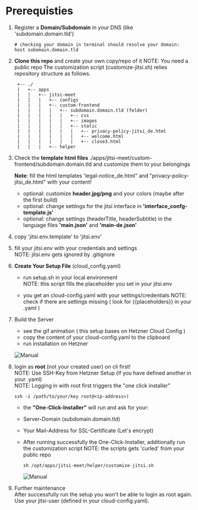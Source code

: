 # Prerequisties  

1) Register a __Domain/Subdomain__ in your DNS (like 'subdomain.domain.tld')  

       # checking your domain in terminal should resolve your domain:  
       host subomain.domain.tld 

2) __Clone this repo__ and create your own copy/repo of it
   NOTE: You need a public repo 
   The customization script (customize-jitsi.sh) relies repository structure as follows.  

        +-- ./
        |   +-- apps
        |   |   +-- jitsi-meet 
        |   |   |   +-- configs
        |   |   |   +-- custom-frontend
        |   |   |   |   +-- subdomain.domain.tld (folder) 
        |   |   |   |   |   +-- css
        |   |   |   |   |   +-- images
        |   |   |   |   |   +-- static
        |   |   |   |   |   |   +-- privacy-policy-jitsi_de.html
        |   |   |   |   |   |   +-- welcome.html
        |   |   |   |   |   |   +-- close3.html
        |   |   |   +-- helper

3) Check the __template html files__ ./apps/jitsi-meet/custom-frontend/subdomain.domain.tld 
   and customize them to your belongings  
   
   __Note__: fill the html templates 'legal-notice_de.html" and "privacy-policy-jitsi_de.html" with your content!

    - optional: customize __header.jpg/png__ and your colors (maybe after the first build)
    - optional: change settings for the jitsi interface in __'interface_confg-template.js'__
    - optional: change settings (headerTitle, headerSubtitle) in the language files __'main.json'__ and __'main-de.json'__

4) copy 'jitsi.env.template' to 'jitsi.env'

5) fill your jitsi.env with your credentials and settings  
   NOTE: jitsi.env gets ignored by .gitignore  
   
6) __Create Your Setup File__ (cloud_config.yaml)

    - run setup.sh in your local environment  
      NOTE: this script fills the placeholder you set in your jitsi.env 
      
    - you get an cloud-config.yaml with your settings/credentials 
      NOTE: check if there are settings missing ( look for {{placeholders}} in your .yaml )

7) Build the Server  
    - see the gif animation ( this setup bases on Hetzner Cloud Config )  
    - copy the content of your cloud-config.yaml to the clipboard
    - run installation on Hetzner

    ![Manual](./docs/howto_use-hetzner-jitzi-image.gif "How to setup Jitsi on Hetzner.")

8) login as __root__ (not your created user) on cli first!  
   NOTE: Use SSH-Key from Hetzner Setup (if you have defined another in your .yaml)  
   NOTE: Logging in with root first triggers the "one click installer"  

       ssh -i /path/to/your/key root@<ip-address>)


    - the __"One-Click-Installer"__ will run and ask for your:
    - Server-Domain (subdomain.domain.tld)  
    - Your Mail-Address for SSL-Certificate (Let's encrypt)  

    - After running successfully the One-Click-Installer, additionally run the customization script
      NOTE: the scripts gets 'curled' from your public repo

          sh /opt/apps/jitsi-meet/helper/customize-jitsi.sh  


        ![Manual](./docs/howto_setup-jitsi-cli.gif "How to setup Jitsi on Hetzner.")

9) Further maintenance  
   After successfully run the setup you won't be able to login as root again.  
   Use your jitsi-user (defined in your cloud-config.yaml).  